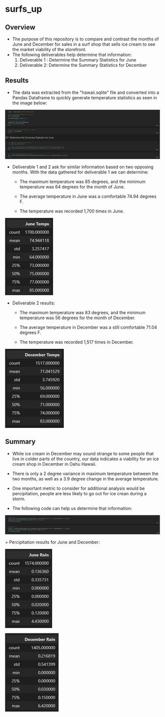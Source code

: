 # surfs_up

## Overview

- The purpose of this repository is to compare and contrast the months of June and December for sales in a surf shop that sells ice cream to see the market viability of the storefront.
- The following deliverables help determine that information:
    1. Deliverable 1 : Determine the Summary Statistics for June
    2. Deliverable 2: Determine the Summary Statistics for December

## Results

- The data was extracted from the "hawaii.sqlite" file and converted into a Pandas Dataframe to quickly generate temperature statistics as seen in the image below:

![df.png](Images/df.png)

- Deliverable 1 and 2 ask for similar information based on two opposing months.  With the data gathered for deliverable 1 we can determine:
    
    - The maximum temperature was 85 degrees, and the minimum temperature was 64 degrees for the month of June.

    - The average temperature in June was a comfortable 74.94 degrees F.

    - The temperature was recorded 1,700 times in June.

![june.png](Images/june.png)

- Deliverable 2 results:
    
    - The maximum temperature was 83 degrees, and the minimum temperature was 56 degrees for the month of December.

    - The average temperature in December was a still comfortable 71.04 degrees F.

    - The temperature was recorded 1,517 times in December.

![dec.png](Images/dec.png)

## Summary

- While ice cream in December may sound strange to some people that live in colder parts of the country, our data indicates a viability for an ice cream shop in December in Oahu Hawaii.

- There is only a 2 degree variance in maximum temperature between the two months, as well as a 3.9 degree change in the average temperature.

- One important metric to consider for additional analysis would be percipitation, people are less likely to go out for ice crean during a storm.
    
- The following code can help us determine that information:

![rain.png](Images/rain.png)

= Percipitation results for June and December:

![june2.png](Images/june2.png)

![dec2.png](Images/dec2.png)